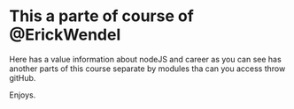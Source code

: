 # This a parte of course of @ErickWendel

Here has a value information about nodeJS and career
as you can see has another parts of this course separate by modules
tha can you access throw gitHub.

Enjoys.
